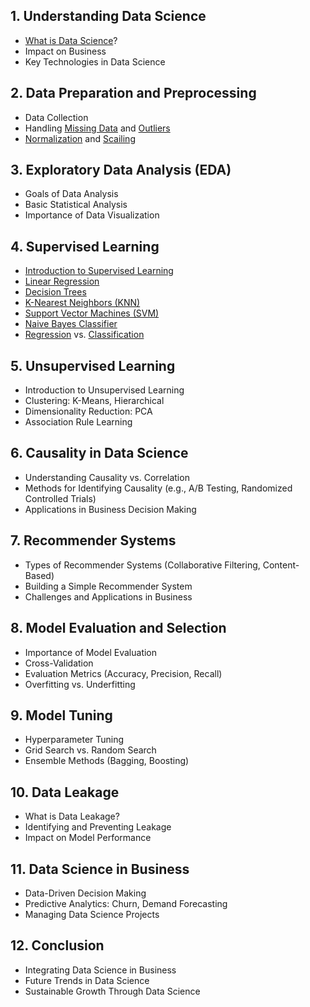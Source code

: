 ## 1. Understanding Data Science
* [What is Data Science](https://cswiki.net/w/Data_Science)?
* Impact on Business
* Key Technologies in Data Science
## 2. Data Preparation and Preprocessing
* Data Collection
* Handling [Missing Data](https://cswiki.net/w/Missing_Data) and [Outliers](https://cswiki.net/w/Outlier_(Data_Science))
* [Normalization](https://cswiki.net/w/Normalization_(Data_Science)) and [Scailing](https://cswiki.net/w/Min-Max_Scaling)
## 3. Exploratory Data Analysis (EDA)
* Goals of Data Analysis
* Basic Statistical Analysis
* Importance of Data Visualization
## 4. Supervised Learning
* [Introduction to Supervised Learning](https://cswiki.net/w/Supervised_Learning)
* [Linear Regression](https://cswiki.net/w/Linear_Regression)
* [Decision Trees](https://cswiki.net/w/Decision_Tree)
* [K-Nearest Neighbors (KNN)](https://cswiki.net/w/K-Nearest_Neighbor)
* [Support Vector Machines (SVM)](https://cswiki.net/w/Support_Vector_Machine)
* [Naive Bayes Classifier](https://cswiki.net/w/Naive_Bayes)
* [Regression](https://cswiki.net/w/Regression_Algorithm) vs. [Classification](https://cswiki.net/w/Classification_Algorithm)
## 5. Unsupervised Learning
* Introduction to Unsupervised Learning
* Clustering: K-Means, Hierarchical
* Dimensionality Reduction: PCA
* Association Rule Learning
## 6. Causality in Data Science
* Understanding Causality vs. Correlation
* Methods for Identifying Causality (e.g., A/B Testing, Randomized Controlled Trials)
* Applications in Business Decision Making
## 7. Recommender Systems
* Types of Recommender Systems (Collaborative Filtering, Content-Based)
* Building a Simple Recommender System
* Challenges and Applications in Business
## 8. Model Evaluation and Selection
* Importance of Model Evaluation
* Cross-Validation
* Evaluation Metrics (Accuracy, Precision, Recall)
* Overfitting vs. Underfitting
## 9. Model Tuning
* Hyperparameter Tuning
* Grid Search vs. Random Search
* Ensemble Methods (Bagging, Boosting)
## 10. Data Leakage
* What is Data Leakage?
* Identifying and Preventing Leakage
* Impact on Model Performance
## 11. Data Science in Business
* Data-Driven Decision Making
* Predictive Analytics: Churn, Demand Forecasting
* Managing Data Science Projects
## 12. Conclusion
* Integrating Data Science in Business
* Future Trends in Data Science
* Sustainable Growth Through Data Science
